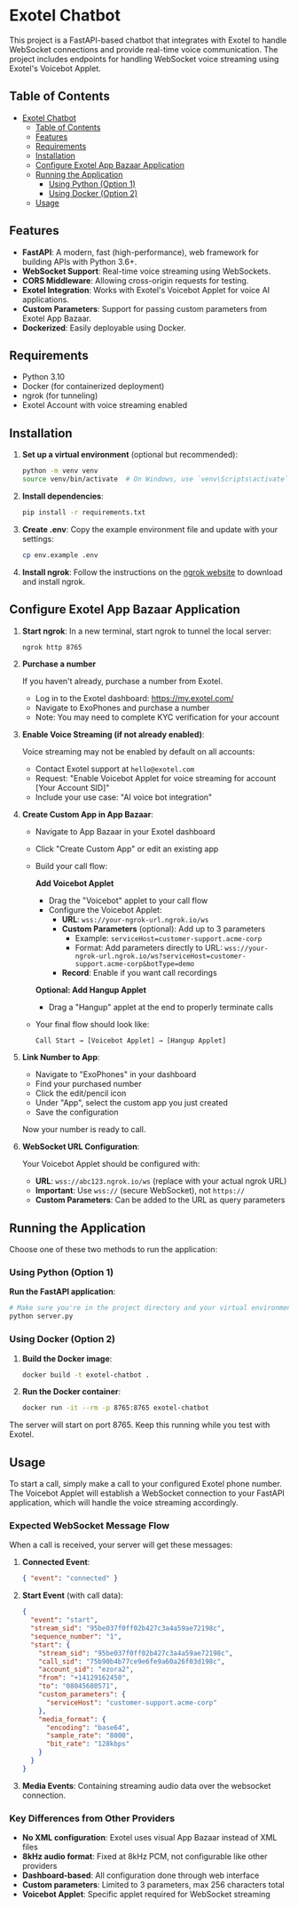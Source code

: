 # Exotel Chatbot

This project is a FastAPI-based chatbot that integrates with Exotel to handle WebSocket connections and provide real-time voice communication. The project includes endpoints for handling WebSocket voice streaming using Exotel's Voicebot Applet.

## Table of Contents

- [Exotel Chatbot](#exotel-chatbot)
  - [Table of Contents](#table-of-contents)
  - [Features](#features)
  - [Requirements](#requirements)
  - [Installation](#installation)
  - [Configure Exotel App Bazaar Application](#configure-exotel-app-bazaar-application)
  - [Running the Application](#running-the-application)
    - [Using Python (Option 1)](#using-python-option-1)
    - [Using Docker (Option 2)](#using-docker-option-2)
  - [Usage](#usage)

## Features

- **FastAPI**: A modern, fast (high-performance), web framework for building APIs with Python 3.6+.
- **WebSocket Support**: Real-time voice streaming using WebSockets.
- **CORS Middleware**: Allowing cross-origin requests for testing.
- **Exotel Integration**: Works with Exotel's Voicebot Applet for voice AI applications.
- **Custom Parameters**: Support for passing custom parameters from Exotel App Bazaar.
- **Dockerized**: Easily deployable using Docker.

## Requirements

- Python 3.10
- Docker (for containerized deployment)
- ngrok (for tunneling)
- Exotel Account with voice streaming enabled

## Installation

1. **Set up a virtual environment** (optional but recommended):

   ```sh
   python -m venv venv
   source venv/bin/activate  # On Windows, use `venv\Scripts\activate`
   ```

2. **Install dependencies**:

   ```sh
   pip install -r requirements.txt
   ```

3. **Create .env**:
   Copy the example environment file and update with your settings:

   ```sh
   cp env.example .env
   ```

4. **Install ngrok**:
   Follow the instructions on the [ngrok website](https://ngrok.com/download) to download and install ngrok.

## Configure Exotel App Bazaar Application

1. **Start ngrok**:
   In a new terminal, start ngrok to tunnel the local server:

   ```sh
   ngrok http 8765
   ```

2. **Purchase a number**

   If you haven't already, purchase a number from Exotel.

   - Log in to the Exotel dashboard: https://my.exotel.com/
   - Navigate to ExoPhones and purchase a number
   - Note: You may need to complete KYC verification for your account

3. **Enable Voice Streaming (if not already enabled)**:

   Voice streaming may not be enabled by default on all accounts:

   - Contact Exotel support at `hello@exotel.com`
   - Request: "Enable Voicebot Applet for voice streaming for account [Your Account SID]"
   - Include your use case: "AI voice bot integration"

4. **Create Custom App in App Bazaar**:

   - Navigate to App Bazaar in your Exotel dashboard
   - Click "Create Custom App" or edit an existing app
   - Build your call flow:

     **Add Voicebot Applet**

     - Drag the "Voicebot" applet to your call flow
     - Configure the Voicebot Applet:
       - **URL**: `wss://your-ngrok-url.ngrok.io/ws`
       - **Custom Parameters** (optional): Add up to 3 parameters
         - Example: `serviceHost=customer-support.acme-corp`
         - Format: Add parameters directly to URL: `wss://your-ngrok-url.ngrok.io/ws?serviceHost=customer-support.acme-corp&botType=demo`
       - **Record**: Enable if you want call recordings

     **Optional: Add Hangup Applet**

     - Drag a "Hangup" applet at the end to properly terminate calls

   - Your final flow should look like:
     ```
     Call Start → [Voicebot Applet] → [Hangup Applet]
     ```

5. **Link Number to App**:

   - Navigate to "ExoPhones" in your dashboard
   - Find your purchased number
   - Click the edit/pencil icon
   - Under "App", select the custom app you just created
   - Save the configuration

   Now your number is ready to call.

6. **WebSocket URL Configuration**:

   Your Voicebot Applet should be configured with:

   - **URL**: `wss://abc123.ngrok.io/ws` (replace with your actual ngrok URL)
   - **Important**: Use `wss://` (secure WebSocket), not `https://`
   - **Custom Parameters**: Can be added to the URL as query parameters

## Running the Application

Choose one of these two methods to run the application:

### Using Python (Option 1)

**Run the FastAPI application**:

```sh
# Make sure you're in the project directory and your virtual environment is activated
python server.py
```

### Using Docker (Option 2)

1. **Build the Docker image**:

   ```sh
   docker build -t exotel-chatbot .
   ```

2. **Run the Docker container**:
   ```sh
   docker run -it --rm -p 8765:8765 exotel-chatbot
   ```

The server will start on port 8765. Keep this running while you test with Exotel.

## Usage

To start a call, simply make a call to your configured Exotel phone number. The Voicebot Applet will establish a WebSocket connection to your FastAPI application, which will handle the voice streaming accordingly.

### Expected WebSocket Message Flow

When a call is received, your server will get these messages:

1. **Connected Event**:

   ```json
   { "event": "connected" }
   ```

2. **Start Event** (with call data):

   ```json
   {
     "event": "start",
     "stream_sid": "95be037f0ff02b427c3a4a59ae72198c",
     "sequence_number": "1",
     "start": {
       "stream_sid": "95be037f0ff02b427c3a4a59ae72198c",
       "call_sid": "75b90b4b77ce9e6fe9a60a26f03d198c",
       "account_sid": "ezora2",
       "from": "+14129162450",
       "to": "08045680571",
       "custom_parameters": {
         "serviceHost": "customer-support.acme-corp"
       },
       "media_format": {
         "encoding": "base64",
         "sample_rate": "8000",
         "bit_rate": "128kbps"
       }
     }
   }
   ```

3. **Media Events**: Containing streaming audio data over the websocket connection.

### Key Differences from Other Providers

- **No XML configuration**: Exotel uses visual App Bazaar instead of XML files
- **8kHz audio format**: Fixed at 8kHz PCM, not configurable like other providers
- **Dashboard-based**: All configuration done through web interface
- **Custom parameters**: Limited to 3 parameters, max 256 characters total
- **Voicebot Applet**: Specific applet required for WebSocket streaming

